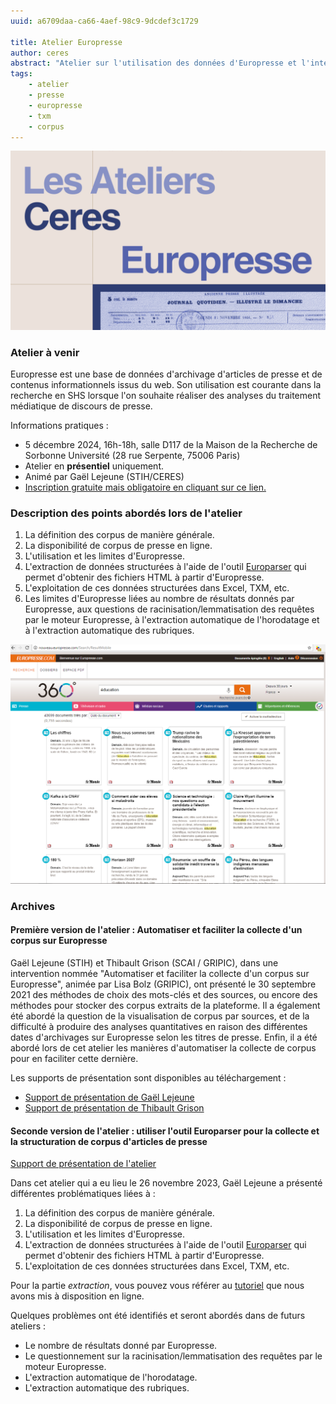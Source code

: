 ```yaml
---
uuid: a6709daa-ca66-4aef-98c9-9dcdef3c1729

title: Atelier Europresse
author: ceres
abstract: "Atelier sur l'utilisation des données d'Europresse et l'interaction avec des outils de textométrie."
tags:
    - atelier
    - presse
    - europresse
    - txm
    - corpus
---
```


![](atelier_europresse.png)

### Atelier à venir

Europresse est une base de données d'archivage d'articles de presse et de contenus informationnels issus du web. Son utilisation est courante dans la recherche en SHS lorsque l'on souhaite réaliser des analyses du traitement médiatique de discours de presse.

Informations pratiques :

- 5 décembre 2024, 16h-18h, salle D117 de la Maison de la Recherche de Sorbonne Université (28 rue Serpente, 75006 Paris)
- Atelier en **présentiel** uniquement.
- Animé par Gaël Lejeune (STIH/CERES)
- [Inscription gratuite mais obligatoire en cliquant sur ce lien.](https://framaforms.org/inscription-atelier-europresse-5122024-1726740873)

### Description des points abordés lors de l'atelier

1. La définition des corpus de manière générale.
2. La disponibilité de corpus de presse en ligne.
3. L'utilisation et les limites d'Europresse.
4. L'extraction de données structurées à l'aide de l'outil [Europarser](https://ceres.huma-num.fr/europarser) qui permet d'obtenir des fichiers HTML à partir d'Europresse.
5. L'exploitation de ces données structurées dans Excel, TXM, etc.
6. Les limites d'Europresse liées au nombre de résultats donnés par Europresse, aux questions de racinisation/lemmatisation des requêtes par le moteur Europresse, à l'extraction automatique de l'horodatage et à l'extraction automatique des rubriques.

![](europresse.png)

### Archives

#### Première version de l'atelier : Automatiser et faciliter la collecte d'un corpus sur Europresse

Gaël Lejeune (STIH) et Thibault Grison (SCAI / GRIPIC), dans une intervention nommée "Automatiser et faciliter la collecte d'un corpus sur Europresse", animée par Lisa Bolz (GRIPIC), ont présenté le 30 septembre 2021 des méthodes de choix des mots-clés et des sources, ou encore des méthodes pour stocker des corpus extraits de la plateforme. Il a également été abordé la question de la visualisation de corpus par sources, et de la difficulté à produire des analyses quantitatives en raison des différentes dates d'archivages sur Europresse selon les titres de presse. Enfin, il a été abordé lors de cet atelier les manières d'automatiser la collecte de corpus pour en faciliter cette dernière.

Les supports de présentation sont disponibles au téléchargement : 

- [Support de présentation de Gaël Lejeune](CERES-europresse-1.pdf)
- [Support de présentation de Thibault Grison](Atelier_CERES_Europresse.pdf)

#### Seconde version de l'atelier : utiliser l'outil Europarser pour la collecte et la structuration de corpus d'articles de presse

[Support de présentation de l'atelier](CERES-europresse-2.pdf) 

Dans cet atelier qui a eu lieu le 26 novembre 2023, Gaël Lejeune a présenté différentes problématiques liées à :

1. La définition des corpus de manière générale.
2. La disponibilité de corpus de presse en ligne.
3. L'utilisation et les limites d'Europresse.
4. L'extraction de données structurées à l'aide de l'outil [Europarser](https://ceres.huma-num.fr/europarser) qui permet d'obtenir des fichiers HTML à partir d'Europresse.
5. L'exploitation de ces données structurées dans Excel, TXM, etc.

Pour la partie *extraction*, vous pouvez vous référer au [tutoriel](https://ceres.sorbonne-universite.fr/articles/2023-06-09_tuto_europresse/) que nous avons mis à disposition en ligne.

Quelques problèmes ont été identifiés et seront abordés dans de futurs ateliers :

- Le nombre de résultats donné par Europresse.
- Le questionnement sur la racinisation/lemmatisation des requêtes par le moteur Europresse.
- L'extraction automatique de l'horodatage.
- L'extraction automatique des rubriques.